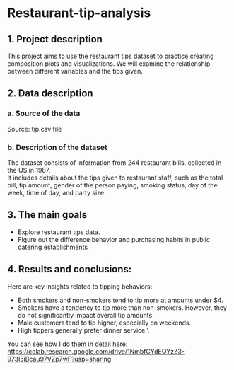 # Restaurant-tip-analysis
## 1. Project description
This project aims to use the restaurant tips dataset to practice creating composition plots and visualizations. We will examine the relationship between different variables and the tips given.
## 2. Data description
### a. Source of the data
Source: tip.csv file
### b. Description of the dataset
The dataset consists of information from 244 restaurant bills, collected in the US in 1987. \
It includes details about the tips given to restaurant staff, such as the total bill, tip amount, gender of the person paying, smoking status, day of the week, time of day, and party size.
## 3. The main goals
- Explore restaurant tips data.
- Figure out the difference behavior and purchasing habits in public catering establishments
## 4. Results and conclusions:
Here are key insights related to tipping behaviors:
- Both smokers and non-smokers tend to tip more at amounts under $4.
- Smokers have a tendency to tip more than non-smokers. However, they do not significantly impact overall tip amounts.
- Male customers tend to tip higher, especially on weekends.
- High tippers generally prefer dinner service.\

You can see how I do them in detail here:\
https://colab.research.google.com/drive/1NmbfCYdEQYzZ3-973I5iBcau97VZp7wF?usp=sharing
